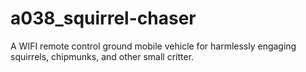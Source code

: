 # a038_squirrel-chaser
A WIFI remote control ground mobile vehicle for harmlessly engaging squirrels, chipmunks, and other small critter.
